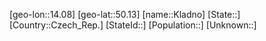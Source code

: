 ﻿---
location: [50.13,14.08]
mapzoom: [7,12] 
mapmarker: city 
type: City
tags:
- geo/City


SpocWebEntityId: 31477
isDeleted: false
confidential: public

---
[geo-lon::14.08]
[geo-lat::50.13]
[name::Kladno]
[State::]
[Country::Czech_Rep.]
[StateId::]
[Population::]
[Unknown::]

